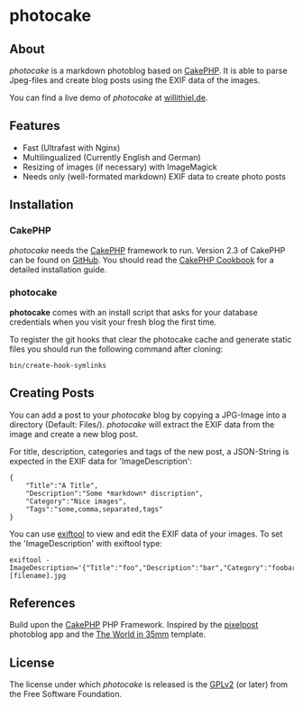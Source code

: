 # photocake

## About

*photocake* is a markdown photoblog based on [CakePHP](http://cakephp.org/). It is able to parse Jpeg-files and create blog posts using the EXIF data of the images.

You can find a live demo of *photocake* at [willithiel.de](http://willithiel.de).

## Features

- Fast (Ultrafast with Nginx)
- Multilingualized (Currently English and German)
- Resizing of images (if necessary) with ImageMagick
- Needs only (well-formated markdown) EXIF data to create photo posts

## Installation

### CakePHP

*photocake* needs the [CakePHP](http://cakephp.org/) framework to run. Version 2.3 of CakePHP can be found on [GitHub](https://github.com/cakephp/cakephp/tree/2.3). You should read the [CakePHP Cookbook](http://book.cakephp.org/2.0/en/index.html) for a detailed installation guide. 

### photocake

**photocake** comes with an install script that asks for your database credentials when you visit your fresh blog the first time. 

To register the git hooks that clear the photocake cache and generate static files you should run the following command after cloning:

    bin/create-hook-symlinks

## Creating Posts

You can add a post to your *photocake* blog by copying a JPG-Image into a directory (Default: Files/). *photocake* will extract the EXIF data from the image and create a new blog post.

For title, description, categories and tags of the new post, a JSON-String is expected in the EXIF data for 'ImageDescription':

    {
        "Title":"A Title",
        "Description":"Some *markdown* discription",
        "Category":"Nice images",
        "Tags":"some,comma,separated,tags"
    }

You can use [exiftool](http://owl.phy.queensu.ca/~phil/exiftool/) to view and edit the EXIF data of your images. To set the 'ImageDescription' with exiftool type:

    exiftool -ImageDescription='{"Title":"foo","Description":"bar","Category":"foobar","Tags":"foo,bar"} [filename].jpg

## References

Build upon the [CakePHP](http://cakephp.org/) PHP Framework. Inspired by the [pixelpost](http://www.pixelpost.org/) photoblog app and the [The World in 35mm](http://www.pixelpost.org/extend/templates/the-world-in-35mm/) template.

## License

The license under which *photocake* is released is the [GPLv2](http://www.gnu.org/licenses/gpl-2.0.html) (or later) from the Free Software Foundation.
 